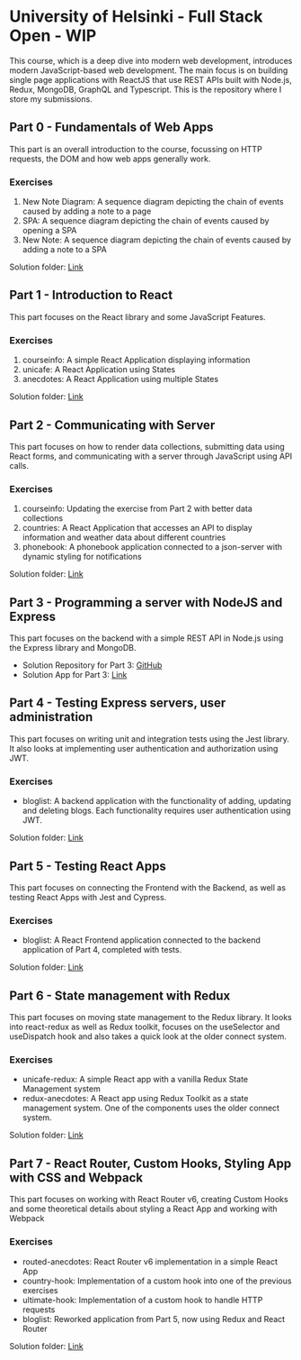 # University of Helsinki - Full Stack Open - WIP

This course, which is a deep dive into modern web development, introduces modern JavaScript-based web development. The main focus is on building single page applications with ReactJS that use REST APIs built with Node.js, Redux, MongoDB, GraphQL and Typescript. This is the repository where I store my submissions.

## Part 0 - Fundamentals of Web Apps

This part is an overall introduction to the course, focussing on HTTP requests, the DOM and how web apps generally work.

### Exercises

1. New Note Diagram: A sequence diagram depicting the chain of events caused by adding a note to a page
2. SPA: A sequence diagram depicting the chain of events caused by opening a SPA
3. New Note: A sequence diagram depicting the chain of events caused by adding a note to a SPA

Solution folder: [Link](https://github.com/chocolateflight/fullstackopen/tree/main/part0)

## Part 1 - Introduction to React

This part focuses on the React library and some JavaScript Features.

### Exercises

1. courseinfo: A simple React Application displaying information
2. unicafe: A React Application using States
3. anecdotes: A React Application using multiple States

Solution folder: [Link](https://github.com/chocolateflight/fullstackopen/tree/main/part1)

## Part 2 - Communicating with Server

This part focuses on how to render data collections, submitting data using React forms, and communicating with a server through JavaScript using API calls.

### Exercises

1. courseinfo: Updating the exercise from Part 2 with better data collections
2. countries: A React Application that accesses an API to display information and weather data about different countries
3. phonebook: A phonebook application connected to a json-server with dynamic styling for notifications

Solution folder: [Link](https://github.com/chocolateflight/fullstackopen/tree/main/part2)

## Part 3 - Programming a server with NodeJS and Express

This part focuses on the backend with a simple REST API in Node.js using the Express library and MongoDB.

- Solution Repository for Part 3: [GitHub](https://github.com/chocolateflight/fullstackopen-part3)
- Solution App for Part 3: [Link](https://angry-hoodie-toad.cyclic.app/)

## Part 4 - Testing Express servers, user administration

This part focuses on writing unit and integration tests using the Jest library. It also looks at implementing user authentication and authorization using JWT.

### Exercises

- bloglist: A backend application with the functionality of adding, updating and deleting blogs. Each functionality requires user authentication using JWT.

Solution folder: [Link](https://github.com/chocolateflight/fullstackopen/tree/main/part4)

## Part 5 - Testing React Apps

This part focuses on connecting the Frontend with the Backend, as well as testing React Apps with Jest and Cypress. 

### Exercises

- bloglist: A React Frontend application connected to the backend application of Part 4, completed with tests.

Solution folder: [Link](https://github.com/chocolateflight/fullstackopen/tree/main/part5/bloglist-frontend)

## Part 6 - State management with Redux

This part focuses on moving state management to the Redux library. It looks into react-redux as well as Redux toolkit, focuses on the useSelector and useDispatch hook and also takes a quick look at the older connect system.

### Exercises

- unicafe-redux: A simple React app with a vanilla Redux State Management system
- redux-anecdotes: A React app using Redux Toolkit as a state management system. One of the components uses the older connect system.

Solution folder: [Link](https://github.com/chocolateflight/fullstackopen/tree/main/part6)

## Part 7 - React Router, Custom Hooks, Styling App with CSS and Webpack

This part focuses on working with React Router v6, creating Custom Hooks and some theoretical details about styling a React App and working with Webpack

### Exercises

- routed-anecdotes: React Router v6 implementation in a simple React App
- country-hook: Implementation of a custom hook into one of the previous exercises
- ultimate-hook: Implementation of a custom hook to handle HTTP requests
- bloglist: Reworked application from Part 5, now using Redux and React Router

Solution folder: [Link](https://github.com/chocolateflight/fullstackopen/tree/main/part7)